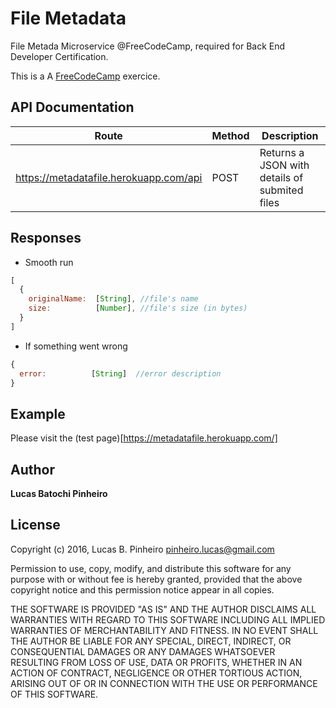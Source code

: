 # File Metadata 

File Metada Microservice @FreeCodeCamp, required for Back End Developer Certification.

This is a A [FreeCodeCamp](https://www.freecodecamp.com/challenges/file-metadata-microservice) exercice.

## API Documentation

Route                 | Method | Description
----------------------|--------|------------
https://metadatafile.herokuapp.com/api         | POST    | Returns a JSON with details of submited files

## Responses

* Smooth run

```javascript
[
  {
    originalName:  [String], //file's name
    size:          [Number], //file's size (in bytes)
  }
]
```

* If something went wrong
```javascript
{
  error:          [String]  //error description
}
```

## Example

Please visit the (test page)[https://metadatafile.herokuapp.com/]

## Author

**Lucas Batochi Pinheiro**

## License

Copyright (c) 2016,
Lucas B. Pinheiro pinheiro.lucas@gmail.com

Permission to use, copy, modify, and distribute this software for any purpose with or without fee is hereby granted, provided that the above copyright notice and this permission notice appear in all copies.

THE SOFTWARE IS PROVIDED "AS IS" AND THE AUTHOR DISCLAIMS ALL WARRANTIES WITH REGARD TO THIS SOFTWARE INCLUDING ALL IMPLIED WARRANTIES OF MERCHANTABILITY AND FITNESS. IN NO EVENT SHALL THE AUTHOR BE LIABLE FOR ANY SPECIAL, DIRECT, INDIRECT, OR CONSEQUENTIAL DAMAGES OR ANY DAMAGES WHATSOEVER RESULTING FROM LOSS OF USE, DATA OR PROFITS, WHETHER IN AN ACTION OF CONTRACT, NEGLIGENCE OR OTHER TORTIOUS ACTION, ARISING OUT OF OR IN CONNECTION WITH THE USE OR PERFORMANCE OF THIS SOFTWARE.